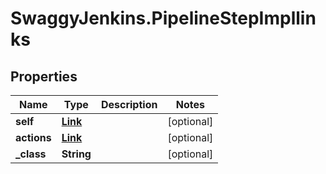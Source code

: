 # SwaggyJenkins.PipelineStepImpllinks

## Properties
Name | Type | Description | Notes
------------ | ------------- | ------------- | -------------
**self** | [**Link**](Link.md) |  | [optional] 
**actions** | [**Link**](Link.md) |  | [optional] 
**_class** | **String** |  | [optional] 


